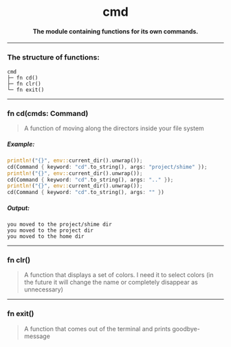 <div align="center">
    <h1>cmd</h1>
    <h4>The module containing functions for its own commands.</h4>
</div>

---

### The structure of functions:

```
cmd
├─ fn cd()
├─ fn clr()
└─ fn exit()
```

---

### fn cd(cmds: Command)

> A function of moving along the directors inside your file system

##### Example:

```rust
println!("{}", env::current_dir().unwrap());
cd(Command { keyword: "cd".to_string(), args: "project/shime" });
println!("{}", env::current_dir().unwrap());
cd(Command { keyword: "cd".to_string(), args: ".." });
println!("{}", env::current_dir().unwrap());
cd(Command { keyword: "cd".to_string(), args: "" })
```

##### Output:

```
you moved to the project/shime dir
you moved to the project dir
you moved to the home dir
```

---

### fn clr()

> A function that displays a set of colors.
> I need it to select colors (in the future it will change the name or completely disappear as unnecessary)

---

### fn exit()

> A function that comes out of the terminal and prints goodbye-message
